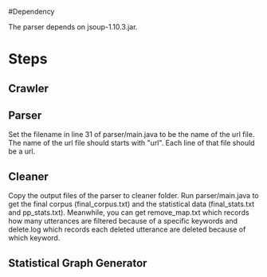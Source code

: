 #Dependency

The parser depends on jsoup-1.10.3.jar.


# Steps

## Crawler

## Parser

Set the filename in line 31 of parser/main.java to be the name of the url file. The name of the url file should starts with "url". Each line of that file should be a url.

## Cleaner

Copy the output files of the parser to cleaner folder. Run parser/main.java to get the final corpus (final_corpus.txt) and the statistical data (final_stats.txt and pp_stats.txt). Meanwhile, you can get remove_map.txt which records how many utterances are filtered because of a specific keywords and delete.log which records each deleted utterance are deleted because of which keyword.

## Statistical Graph Generator
